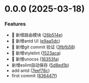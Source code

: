 # 0.0.0 (2025-03-18)


### Features

* 🚀 新增路由模块 ([26b514e](https://github.com/Buzaisonghua/react-vite-admin/commit/26b514efd4bf0eb6c5638068ebea6cb83107d054))
* 🚀 新增antd UI ([e9aa5dc](https://github.com/Buzaisonghua/react-vite-admin/commit/e9aa5dcfee5098e949eebd7648d01d498b5dd486))
* 🚀 新增git commit 验证 ([3fbfb58](https://github.com/Buzaisonghua/react-vite-admin/commit/3fbfb58b79059b565019889f1f0d7b97109e423f))
* 🚀 新增stylelint ([1523aca](https://github.com/Buzaisonghua/react-vite-admin/commit/1523aca1eebcce6ab7cce7f45c58f43ca0b6b3f6))
* 🚀 新增unocss ([16353fa](https://github.com/Buzaisonghua/react-vite-admin/commit/16353faae0077e456e769ab7eb2fbae54f51f217))
* 新增eslint自动保存 ([5d8ed1b](https://github.com/Buzaisonghua/react-vite-admin/commit/5d8ed1b58e6d8558e6dce019e13cfc09ba312403))
* add antd ([7eef78c](https://github.com/Buzaisonghua/react-vite-admin/commit/7eef78c0c5732cd2bbc53e54e2486431875d515d))
* first commit ([836447f](https://github.com/Buzaisonghua/react-vite-admin/commit/836447fcd3d3dd8b7688e16b211a5bc63c047332))



